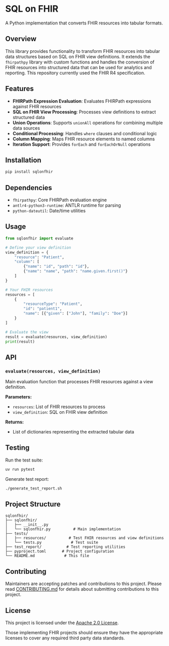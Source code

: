 # SQL on FHIR

A Python implementation that converts FHIR resources into tabular formats.

## Overview

This library provides functionality to transform FHIR resources into tabular data structures based on SQL on FHIR view definitions. It extends the `fhirpathpy` library with custom functions and handles the conversion of FHIR resources into structured data that can be used for analytics and reporting. This repository currently used the FHIR R4 specification.

## Features

- **FHIRPath Expression Evaluation**: Evaluates FHIRPath expressions against FHIR resources
- **SQL on FHIR View Processing**: Processes view definitions to extract structured data
- **Union Operations**: Supports `unionAll` operations for combining multiple data sources
- **Conditional Processing**: Handles `where` clauses and conditional logic
- **Column Mapping**: Maps FHIR resource elements to named columns
- **Iteration Support**: Provides `forEach` and `forEachOrNull` operations

## Installation

```bash
pip install sqlonfhir
```

## Dependencies

- `fhirpathpy`: Core FHIRPath evaluation engine
- `antlr4-python3-runtime`: ANTLR runtime for parsing
- `python-dateutil`: Date/time utilities

## Usage

```python
from sqlonfhir import evaluate

# Define your view definition
view_definition = {
    "resource": "Patient",
    "column": [
        {"name": "id", "path": "id"},
        {"name": "name", "path": "name.given.first()"}
    ]
}

# Your FHIR resources
resources = [
    {
        "resourceType": "Patient",
        "id": "patient1",
        "name": [{"given": ["John"], "family": "Doe"}]
    }
]

# Evaluate the view
result = evaluate(resources, view_definition)
print(result)
```

## API

### `evaluate(resources, view_definition)`
Main evaluation function that processes FHIR resources against a view definition.

**Parameters:**
- `resources`: List of FHIR resources to process
- `view_definition`: SQL on FHIR view definition

**Returns:**
- List of dictionaries representing the extracted tabular data

## Testing

Run the test suite:
```bash
uv run pytest
```

Generate test report:
```bash
./generate_test_report.sh
```

## Project Structure

```
sqlonfhir/
├── sqlonfhir/
│   ├── __init__.py
│   └── sqlonfhir.py          # Main implementation
├── tests/
│   ├── resources/          # Test FHIR resources and view definitions
│   └── tests.py             # Test suite
├── test_report/           # Test reporting utilities
├── pyproject.toml       # Project configuration
└── README.md             # This file
```

## Contributing

Maintainers are accepting patches and contributions to this project.
Please read [CONTRIBUTING.md](CONTRIBUTING.md) for details about submitting contributions to this project.

## License

This project is licensed under the [Apache 2.0 License](LICENSE).

Those implementing FHIR projects should ensure they have the appropriate licenses to cover any required third party data standards.
